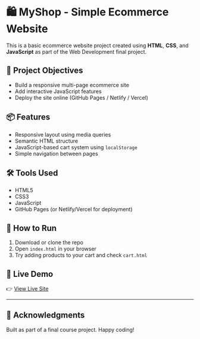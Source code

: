 # 🛍️ MyShop - Simple Ecommerce Website

This is a basic ecommerce website project created using **HTML**, **CSS**, and **JavaScript** as part of the Web Development final project.

## 🎯 Project Objectives

- Build a responsive multi-page ecommerce site
- Add interactive JavaScript features
- Deploy the site online (GitHub Pages / Netlify / Vercel)

## 📦 Features

- Responsive layout using media queries
- Semantic HTML structure
- JavaScript-based cart system using `localStorage`
- Simple navigation between pages

## 🛠 Tools Used

- HTML5
- CSS3
- JavaScript
- GitHub Pages (or Netlify/Vercel for deployment)

## 🚀 How to Run

1. Download or clone the repo
2. Open `index.html` in your browser
3. Try adding products to your cart and check `cart.html`

## 🔗 Live Demo

👉 [View Live Site](https://plp-webtechnologies.github.io/feb-2025-final-project-and-deployment-Wizard-hash2/)

---

## 🙌 Acknowledgments

Built as part of a final course project. Happy coding!

